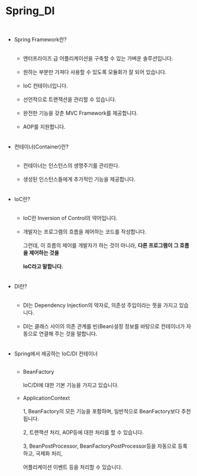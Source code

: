 # Spring_DI
<br>
<ul>

  <li>Spring Framework란?</li><br>
  
  <ul>
    <li>엔터프라이즈 급 어플리케이션을 구축할 수 있는 가벼운 솔루션입니다.</li><br>
    <li>원하는 부분만 가져다 사용할 수 있도록 모듈화가 잘 되어 있습니다.</li><br>
    <li>IoC 컨테이너입니다.</li><br>
    <li>선언적으로 트랜잭션을 관리할 수 있습니다.</li><br>
    <li>완전한 기능을 갖춘 MVC Framework를 제공합니다.</li><br>
    <li>AOP를 지원합니다.</li><br>
  </ul>
 
  <br>
  <li>컨테이너(Container)란?</li><br>
  
  <ul>
    <li>컨테이너는 인스턴스의 생명주기를 관리한다.</li><br>
    <li>생성된 인스턴스들에게 추가적인 기능을 제공합니다.</li><br>
  </ul>
 
  <br>
  <li>IoC란?</li><br>
  
  <ul>
    <li>IoC란 Inversion of Control의 약어입니다.</li><br>
    <li>개발자는 프로그램의 흐름을 제어하는 코드를 작성합니다.<br><br> 그런데, 이 흐름의 제어를 개발자가 하는 것이 아니라, <strong>다른 프로그램이 그 흐름을 제어하는 것을<br><br> 
     IoC라고 말합니다.</strong></li><br>
  </ul>
  
  <br>
  <li>DI란?</li><br>
  
  <ul>
    <li>DI는 Dependency Injection의 약자로, 의존성 주입이라는 뜻을 가지고 있습니다.</li><br>
    <li>DI는 클래스 사이의 의존 관계를 빈(Bean)설정 정보를 바탕으로 컨테이너가 자동으로 연결해 주는 것을 말합니다.</li><br>
  </ul>
  
  <br>
  <li>Spring에서 제공하는 IoC/DI 컨테이너</li><br>
  
  <ul>
    <li>BeanFactory<br><br>
    IoC/DI에 대한 기본 기능을 가지고 있습니다.</li><br>
    <li>ApplicationContext<br><br>
    1, BeanFactory의 모든 기능을 포함하며, 일반적으로 BeanFactory보다 추천됩니다.<br><br>
    2, 트랜잭션 처리, AOP등에 대한 처리를 할 수 있습니다.<br><br>
    3, BeanPostProcessor, BeanFactoryPostProcessor등을 자동으로 등록하고, 국제화 처리,<br><br> 어플리케이션 이벤트 등을 처리할 수 있습니다.
    </li><br>
  </ul>
 
</ul>
